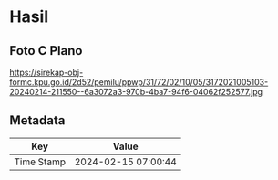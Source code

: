 # Hasil

## Foto C Plano

https://sirekap-obj-formc.kpu.go.id/2d52/pemilu/ppwp/31/72/02/10/05/3172021005103-20240214-211550--6a3072a3-970b-4ba7-94f6-04062f252577.jpg


## Metadata

| Key        | Value               |
| ---------- | ------------------- |
| Time Stamp | 2024-02-15 07:00:44 |



